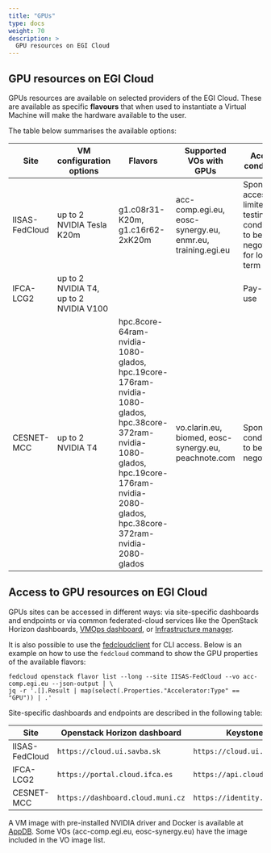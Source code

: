 ```yaml
---
title: "GPUs"
type: docs
weight: 70
description: >
  GPU resources on EGI Cloud
---
```


## GPU resources on EGI Cloud

GPUs resources are available on selected providers of the EGI Cloud. These are
available as specific **flavours** that when used to instantiate a Virtual
Machine will make the hardware available to the user.

The table below summarises the available options:

<!-- markdownlint-disable line-length -->

| Site           | VM configuration options               | Flavors                                                                                                                                                                                    | Supported VOs with GPUs                                    | Access conditions                                                                     |
| -------------- | -------------------------------------- | ------------------------------------------------------------------------------------------------------------------------------------------------------------------------------------------ | ---------------------------------------------------------- | ------------------------------------------------------------------------------------- |
| IISAS-FedCloud | up to 2 NVIDIA Tesla K20m              | g1.c08r31-K20m, g1.c16r62-2xK20m                                                                                                                                                           | acc-comp.egi.eu, eosc-synergy.eu, enmr.eu, training.egi.eu | Sponsored access for limited testing, conditions to be negotiated for long-term usage |
| IFCA-LCG2      | up to 2 NVIDIA T4, up to 2 NVIDIA V100 |                                                                                                                                                                                            |                                                            | Pay-per-use                                                                           |
| CESNET-MCC     | up to 2 NVIDIA T4                      | hpc.8core-64ram-nvidia-1080-glados, hpc.19core-176ram-nvidia-1080-glados, hpc.38core-372ram-nvidia-1080-glados, hpc.19core-176ram-nvidia-2080-glados, hpc.38core-372ram-nvidia-2080-glados | vo.clarin.eu, biomed, eosc-synergy.eu, peachnote.com       | Sponsored, conditions to be negotiated                                                |

<!-- markdownlint-enable line-length -->

## Access to GPU resources on EGI Cloud

GPUs sites can be accessed in different ways: via site-specific dashboards and
endpoints or via common federated-cloud services like the OpenStack Horizon
dashboards, [VMOps dashboard](../vmops), or [Infrastructure manager](../im).

It is also possible to use the
[fedcloudclient](https://fedcloudclient.fedcloud.eu/) for CLI access. Below is
an example on how to use the `fedcloud` command to show the GPU properties of
the available flavors:

<!-- markdownlint-disable line-length -->

```shell
fedcloud openstack flavor list --long --site IISAS-FedCloud --vo acc-comp.egi.eu --json-output | \
jq -r '.[].Result | map(select(.Properties."Accelerator:Type" == "GPU")) | .'
```

<!-- markdownlint-enable line-length -->

Site-specific dashboards and endpoints are described in the following table:

<!-- markdownlint-disable line-length -->

| Site           | Openstack Horizon dashboard       | Keystone endpoint                    |
| -------------- | --------------------------------- | ------------------------------------ |
| IISAS-FedCloud | `https://cloud.ui.savba.sk`       | `https://cloud.ui.savba.sk:5000/v3/` |
| IFCA-LCG2      | `https://portal.cloud.ifca.es`    | `https://api.cloud.ifca.es:5000/`    |
| CESNET-MCC     | `https://dashboard.cloud.muni.cz` | `https://identity.cloud.muni.cz/`    |

<!-- markdownlint-enable line-length -->

A VM image with pre-installed NVIDIA driver and Docker is available at
[AppDB](https://appdb.egi.eu/store/vappliance/nvidia.docker.centos.7). Some VOs
(acc-comp.egi.eu, eosc-synergy.eu) have the image included in the VO image list.
